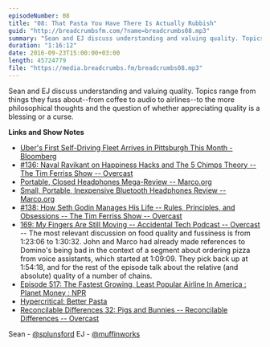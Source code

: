 ```yaml
---
episodeNumber: 08
title: "08: That Pasta You Have There Is Actually Rubbish"
guid: "http://breadcrumbsfm.com/?name=breadcrumbs08.mp3"
summary: "Sean and EJ discuss understanding and valuing quality. Topics range from things they fuss about—from coffee to audio to airlines—to the more philosophical thoughts and the question of whether appreciating quality is a blessing or a curse."
duration: "1:16:12"
date: 2016-09-23T15:00:00+03:00
length: 45724779
file: "https://media.breadcrumbs.fm/breadcrumbs08.mp3"
---
```

Sean and EJ discuss understanding and valuing quality. Topics range from things they fuss about--from coffee to audio to airlines--to the more philosophical thoughts and the question of whether appreciating quality is a blessing or a curse.

**Links and Show Notes** 
- [ Uber's First Self-Driving Fleet Arrives in Pittsburgh This Month - Bloomberg](http://www.bloomberg.com/news/features/2016-08-18/uber-s-first-self-driving-fleet-arrives-in-pittsburgh-this-month-is06r7on)
- [#136: Naval Ravikant on Happiness Hacks and The 5 Chimps Theory -- The Tim Ferriss Show -- Overcast](https://overcast.fm/+BmGUMrSCc/16:19)
- [Portable, Closed Headphones Mega-Review -- Marco.org](https://marco.org/headphones-closed-portable)
- [Small, Portable, Inexpensive Bluetooth Headphones Review -- Marco.org](https://marco.org/headphones-bluetooth-portable)
- [#138: How Seth Godin Manages His Life -- Rules, Principles, and Obsessions -- The Tim Ferriss Show -- Overcast](https://overcast.fm/+BmGUdcEGE/1:24:35)
- [169: My Fingers Are Still Moving -- Accidental Tech Podcast -- Overcast](https://overcast.fm/+CdSoEZTU/1:23:06) -- The most relevant discussion on food quality and fussiness is from 1:23:06 to 1:30:32. John and Marco had already made references to Domino's being bad in the context of a segment about ordering pizza from voice assistants, which started at 1:09:09. They pick back up at 1:54:18, and for the rest of the episode talk about the relative (and absolute) quality of a number of chains.
- [ Episode 517: The Fastest Growing, Least Popular Airline In America : Planet Money : NPR](http://www.npr.org/sections/money/2014/02/14/276973956/episode-517-the-fastest-growing-least-popular-airline-in-america)
- [Hypercritical: Better Pasta](http://hypercritical.co/2012/02/15/better-pasta)
- [Reconcilable Differences 32: Pigs and Bunnies -- Reconcilable Differences -- Overcast](https://overcast.fm/+EtBqdI5cQ/49:35)

Sean - [@splunsford](https://twitter.com/splunsford) EJ - [@muffinworks](https://twitter.com/muffinworks)